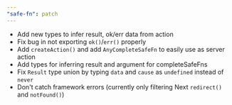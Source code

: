 ```yaml
---
"safe-fn": patch
---
```


- Add new types to infer result, ok/err data from action
- Fix bug in not exporting `ok()`/`err()` properly
- Add `createAction()` and add `AnyCompleteSafeFn` to easily use as server action
- Add types for inferring result and argument for completeSafeFns
- Fix `Result` type union by typing `data` and `cause` as `undefined` instead of `never`
- Don't catch framework errors (currently only filtering Next `redirect()` and `notFound()`)
